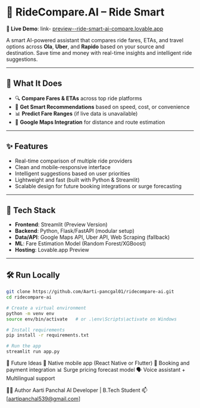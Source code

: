 # 🚖 RideCompare.AI – Ride Smart

**🔗 Live Demo**: link- [preview--ride-smart-ai-compare.lovable.app](https://preview--ride-smart-ai-compare.lovable.app)

A smart AI-powered assistant that compares ride fares, ETAs, and travel options across **Ola**, **Uber**, and **Rapido** based on your source and destination. Save time and money with real-time insights and intelligent ride suggestions.

---
## 🧠 What It Does

- 🔍 **Compare Fares & ETAs** across top ride platforms
- 🎯 **Get Smart Recommendations** based on speed, cost, or convenience
- 📊 **Predict Fare Ranges** (if live data is unavailable)
- 📍 **Google Maps Integration** for distance and route estimation
---

## ✨ Features

- Real-time comparison of multiple ride providers
- Clean and mobile-responsive interface
- Intelligent suggestions based on user priorities
- Lightweight and fast (built with Python & Streamlit)
- Scalable design for future booking integrations or surge forecasting
---

## 🚀 Tech Stack

- **Frontend**: Streamlit (Preview Version)
- **Backend**: Python, Flask/FastAPI (modular setup)
- **Data/API**: Google Maps API, Uber API, Web Scraping (fallback)
- **ML**: Fare Estimation Model (Random Forest/XGBoost)
- **Hosting**: Lovable.app Preview

---

## 🛠️ Run Locally

```bash
git clone https://github.com/Aarti-pancgal01/ridecompare-ai.git
cd ridecompare-ai

# Create a virtual environment
python -m venv env
source env/bin/activate   # or .\env\Scripts\activate on Windows

# Install requirements
pip install -r requirements.txt

# Run the app
streamlit run app.py
```

📌 Future Ideas
📱 Native mobile app (React Native or Flutter)
🔁 Booking and payment integration
📊 Surge pricing forecast model
🗣️ Voice assistant + Multilingual support

👨‍💻 Author
Aarti Panchal
AI Developer | B.Tech Student 
📫 [aartipanchal539@gmail.com] 

